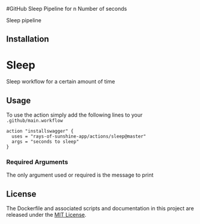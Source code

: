 #GitHub Sleep Pipeline for n Number of seconds

Sleep pipeline

## Installation 


# Sleep

Sleep workflow for a certain amount of time

## Usage

To use the action simply add the following lines to your `.github/main.workflow`

```
action "installswagger" {
  uses = "rays-of-sunshine-app/actions/sleep@master"
  args = "seconds to sleep"
}
```

### Required Arguments

The only argument used or required is the message to print

## License

The Dockerfile and associated scripts and documentation in this project are released under the [MIT License](LICENSE).